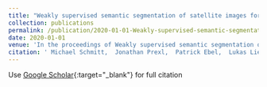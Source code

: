 ```yaml
---
title: "Weakly supervised semantic segmentation of satellite images for land cover mapping -? challenges and opportunities"
collection: publications
permalink: /publication/2020-01-01-Weakly-supervised-semantic-segmentation-of-satellite-images-for-land-cover-mapping-challenges-and-opportunities
date: 2020-01-01
venue: 'In the proceedings of Weakly supervised semantic segmentation of satellite images for land cover mapping -? challenges and opportunities'
citation: ' Michael Schmitt,  Jonathan Prexl,  Patrick Ebel,  Lukas Liebel,  Xiao Zhu, &quot;Weakly supervised semantic segmentation of satellite images for land cover mapping -? challenges and opportunities.&quot; In the proceedings of Weakly supervised semantic segmentation of satellite images for land cover mapping -? challenges and opportunities, 2020.'
---
```

Use [Google Scholar](https://scholar.google.com/scholar?q=Weakly+supervised+semantic+segmentation+of+satellite+images+for+land+cover+mapping++?+challenges+and+opportunities){:target="_blank"} for full citation